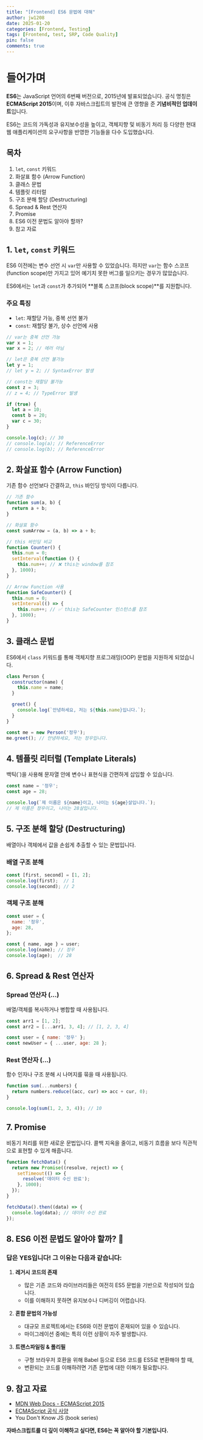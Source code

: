 ```yaml
---
title: "[Frontend] ES6 문법에 대해"
author: jw1208
date: 2025-01-20
categories: [Frontend, Testing]
tags: [Frontend, test, SRP, Code Quality]
pin: false
comments: true
---
```



# 들어가며

**ES6**는 JavaScript 언어의 6번째 버전으로, 2015년에 발표되었습니다. 공식 명칭은 **ECMAScript 2015**이며, 이후 자바스크립트의 발전에 큰 영향을 준 **기념비적인 업데이트**입니다.

ES6는 코드의 가독성과 유지보수성을 높이고, 객체지향 및 비동기 처리 등 다양한 현대 웹 애플리케이션의 요구사항을 반영한 기능들을 다수 도입했습니다.

## 목차

1. `let`, `const` 키워드  
2. 화살표 함수 (Arrow Function)  
3. 클래스 문법  
4. 템플릿 리터럴  
5. 구조 분해 할당 (Destructuring)  
6. Spread & Rest 연산자  
7. Promise  
8. ES6 이전 문법도 알아야 할까?  
9. 참고 자료

## 1. `let`, `const` 키워드

ES6 이전에는 변수 선언 시 `var`만 사용할 수 있었습니다. 하지만 `var`는 함수 스코프(function scope)만 가지고 있어 예기치 못한 버그를 일으키는 경우가 많았습니다.

ES6에서는 `let`과 `const`가 추가되어 **블록 스코프(block scope)**를 지원합니다.

### 주요 특징

- `let`: 재할당 가능, 중복 선언 불가
- `const`: 재할당 불가, 상수 선언에 사용

```javascript
// var는 중복 선언 가능
var x = 1;
var x = 2; // 에러 아님

// let은 중복 선언 불가능
let y = 1;
// let y = 2; // SyntaxError 발생

// const는 재할당 불가능
const z = 3;
// z = 4; // TypeError 발생

if (true) {
  let a = 10;
  const b = 20;
  var c = 30;
}

console.log(c); // 30
// console.log(a); // ReferenceError
// console.log(b); // ReferenceError
```

## 2. 화살표 함수 (Arrow Function)

기존 함수 선언보다 간결하고, `this` 바인딩 방식이 다릅니다.

```javascript
// 기존 함수
function sum(a, b) {
  return a + b;
}

// 화살표 함수
const sumArrow = (a, b) => a + b;

// this 바인딩 비교
function Counter() {
  this.num = 0;
  setInterval(function () {
    this.num++; // ❌ this는 window를 참조
  }, 1000);
}

// Arrow Function 사용
function SafeCounter() {
  this.num = 0;
  setInterval(() => {
    this.num++; // ✅ this는 SafeCounter 인스턴스를 참조
  }, 1000);
}
```

## 3. 클래스 문법

ES6에서 `class` 키워드를 통해 객체지향 프로그래밍(OOP) 문법을 지원하게 되었습니다.

```javascript
class Person {
  constructor(name) {
    this.name = name;
  }

  greet() {
    console.log(`안녕하세요, 저는 ${this.name}입니다.`);
  }
}

const me = new Person('정우');
me.greet(); // 안녕하세요, 저는 정우입니다.
```

## 4. 템플릿 리터럴 (Template Literals)

백틱(`)을 사용해 문자열 안에 변수나 표현식을 간편하게 삽입할 수 있습니다.

```javascript
const name = '정우';
const age = 28;

console.log(`제 이름은 ${name}이고, 나이는 ${age}살입니다.`);
// 제 이름은 정우이고, 나이는 28살입니다.
```

## 5. 구조 분해 할당 (Destructuring)

배열이나 객체에서 값을 손쉽게 추출할 수 있는 문법입니다.

### 배열 구조 분해

```javascript
const [first, second] = [1, 2];
console.log(first);  // 1
console.log(second); // 2
```

### 객체 구조 분해

```javascript
const user = {
  name: '정우',
  age: 28,
};

const { name, age } = user;
console.log(name); // 정우
console.log(age);  // 28
```

## 6. Spread & Rest 연산자

### Spread 연산자 (...)

배열/객체를 복사하거나 병합할 때 사용됩니다.

```javascript
const arr1 = [1, 2];
const arr2 = [...arr1, 3, 4]; // [1, 2, 3, 4]

const user = { name: '정우' };
const newUser = { ...user, age: 28 };
```

### Rest 연산자 (...)

함수 인자나 구조 분해 시 나머지를 묶을 때 사용됩니다.

```javascript
function sum(...numbers) {
  return numbers.reduce((acc, cur) => acc + cur, 0);
}

console.log(sum(1, 2, 3, 4)); // 10
```

## 7. Promise

비동기 처리를 위한 새로운 문법입니다. 콜백 지옥을 줄이고, 비동기 흐름을 보다 직관적으로 표현할 수 있게 해줍니다.

```javascript
function fetchData() {
  return new Promise((resolve, reject) => {
    setTimeout(() => {
      resolve('데이터 수신 완료');
    }, 1000);
  });
}

fetchData().then((data) => {
  console.log(data); // 데이터 수신 완료
});
```

## 8. ES6 이전 문법도 알아야 할까? 🤔

### 답은 YES입니다! 그 이유는 다음과 같습니다:

1. **레거시 코드의 존재**
   - 많은 기존 코드와 라이브러리들은 여전히 ES5 문법을 기반으로 작성되어 있습니다.
   - 이를 이해하지 못하면 유지보수나 디버깅이 어렵습니다.

2. **혼합 문법의 가능성**
   - 대규모 프로젝트에서는 ES6와 이전 문법이 혼재되어 있을 수 있습니다.
   - 마이그레이션 중에는 특히 이런 상황이 자주 발생합니다.

3. **트랜스파일링 & 폴리필**
   - 구형 브라우저 호환을 위해 Babel 등으로 ES6 코드를 ES5로 변환해야 할 때, 
   - 변환되는 코드를 이해하려면 기존 문법에 대한 이해가 필요합니다.

## 9. 참고 자료

- [MDN Web Docs - ECMAScript 2015](https://developer.mozilla.org/ko/docs/Web/JavaScript/New_in_JavaScript/ECMAScript_2015_support_in_Mozilla)
- [ECMAScript 공식 사양](https://www.ecma-international.org/publications-and-standards/standards/ecma-262/)
- You Don't Know JS (book series)

**자바스크립트를 더 깊이 이해하고 싶다면, ES6는 꼭 알아야 할 기본입니다.**